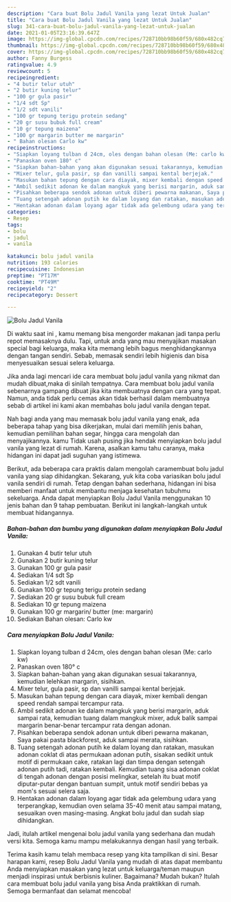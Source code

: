 ```yaml
---
description: "Cara buat Bolu Jadul Vanila yang lezat Untuk Jualan"
title: "Cara buat Bolu Jadul Vanila yang lezat Untuk Jualan"
slug: 341-cara-buat-bolu-jadul-vanila-yang-lezat-untuk-jualan
date: 2021-01-05T23:16:39.647Z
image: https://img-global.cpcdn.com/recipes/728710bb98b60f59/680x482cq70/bolu-jadul-vanila-foto-resep-utama.jpg
thumbnail: https://img-global.cpcdn.com/recipes/728710bb98b60f59/680x482cq70/bolu-jadul-vanila-foto-resep-utama.jpg
cover: https://img-global.cpcdn.com/recipes/728710bb98b60f59/680x482cq70/bolu-jadul-vanila-foto-resep-utama.jpg
author: Fanny Burgess
ratingvalue: 4.9
reviewcount: 5
recipeingredient:
- "4 butir telur utuh"
- "2 butir kuning telur"
- "100 gr gula pasir"
- "1/4 sdt Sp"
- "1/2 sdt vanili"
- "100 gr tepung terigu protein sedang"
- "20 gr susu bubuk full cream"
- "10 gr tepung maizena"
- "100 gr margarin butter me margarin"
- " Bahan olesan Carlo kw"
recipeinstructions:
- "Siapkan loyang tulban d 24cm, oles dengan bahan olesan (Me: carlo kw)"
- "Panaskan oven 180° c"
- "Siapkan bahan-bahan yang akan digunakan sesuai takarannya, kemudian lelehkan margarin, sisihkan."
- "Mixer telur, gula pasir, sp dan vanilli sampai kental berjejak."
- "Masukan bahan tepung dengan cara diayak, mixer kembali dengan speed rendah sampai tercampur rata."
- "Ambil sedikit adonan ke dalam mangkuk yang berisi margarin, aduk sampai rata, kemudian tuang dalam mangkuk mixer, aduk balik sampai margarin benar-benar tercampur rata dengan adonan."
- "Pisahkan beberapa sendok adonan untuk diberi pewarna makanan, Saya pakai pasta blackforest, aduk sampai merata, sisihkan."
- "Tuang setengah adonan putih ke dalam loyang dan ratakan, masukan adonan coklat di atas permukaan adonan putih, sisakan sedikit untuk motif di permukaan cake, ratakan lagi dan timpa dengan setengah adonan putih tadi, ratakan kembali. Kemudian tuang sisa adonan coklat di tengah adonan dengan posisi melingkar, setelah itu buat motif diputar-putar dengan bantuan sumpit, untuk motif sendiri bebas ya mom&#39;s sesuai selera saja."
- "Hentakan adonan dalam loyang agar tidak ada gelembung udara yang terperangkap, kemudian oven selama 35-40 menit atau sampai matang, sesuaikan oven masing-masing. Angkat bolu jadul dan sudah siap dihidangkan."
categories:
- Resep
tags:
- bolu
- jadul
- vanila

katakunci: bolu jadul vanila 
nutrition: 193 calories
recipecuisine: Indonesian
preptime: "PT17M"
cooktime: "PT49M"
recipeyield: "2"
recipecategory: Dessert

---
```



![Bolu Jadul Vanila](https://img-global.cpcdn.com/recipes/728710bb98b60f59/680x482cq70/bolu-jadul-vanila-foto-resep-utama.jpg)

Di waktu  saat ini , kamu memang bisa mengorder makanan jadi tanpa perlu repot memasaknya dulu. Tapi, untuk anda yang mau menyajikan masakan special bagi keluarga, maka kita memang lebih bagus menghidangkannya dengan tangan sendiri. Sebab, memasak sendiri lebih higienis dan bisa menyesuaikan sesuai selera keluarga.

Jika anda lagi mencari ide cara membuat bolu jadul vanila yang nikmat dan mudah dibuat,maka di sinilah tempatnya. Cara membuat bolu jadul vanila  sebenarnya gampang dibuat jika kita membuatnya dengan cara yang tepat. Namun, anda tidak perlu cemas akan tidak berhasil dalam membuatnya 
sebab di artikel ini kami akan membahas bolu jadul vanila dengan tepat.  



Nah bagi anda yang mau memasak bolu jadul vanila yang enak, ada beberapa tahap yang bisa dikerjakan, mulai dari memilih jenis bahan, kemudian pemilihan bahan segar, hingga cara mengolah dan menyajikannya. kamu Tidak usah pusing jika hendak menyiapkan bolu jadul vanila yang lezat di rumah. Karena, asalkan kamu  tahu caranya, maka hidangan ini dapat jadi suguhan yang istimewa.

Berikut, ada beberapa cara praktis  dalam mengolah caramembuat bolu jadul vanila yang siap dihidangkan. Sekarang, yuk kita coba variasikan bolu jadul vanila sendiri di rumah. Tetap dengan bahan sederhana, hidangan ini bisa memberi manfaat untuk membantu menjaga kesehatan tubuhmu sekeluarga. Anda dapat menyiapkan Bolu Jadul Vanila menggunakan 10 jenis bahan dan 9 tahap pembuatan. Berikut ini langkah-langkah untuk membuat hidangannya.

<!--inarticleads1-->

##### Bahan-bahan dan bumbu yang digunakan dalam menyiapkan Bolu Jadul Vanila:

1. Gunakan 4 butir telur utuh
1. Gunakan 2 butir kuning telur
1. Gunakan 100 gr gula pasir
1. Sediakan 1/4 sdt Sp
1. Sediakan 1/2 sdt vanili
1. Gunakan 100 gr tepung terigu protein sedang
1. Sediakan 20 gr susu bubuk full cream
1. Sediakan 10 gr tepung maizena
1. Gunakan 100 gr margarin/ butter (me: margarin)
1. Sediakan  Bahan olesan: Carlo kw




<!--inarticleads2-->

##### Cara menyiapkan Bolu Jadul Vanila:

1. Siapkan loyang tulban d 24cm, oles dengan bahan olesan (Me: carlo kw)
1. Panaskan oven 180° c
1. Siapkan bahan-bahan yang akan digunakan sesuai takarannya, kemudian lelehkan margarin, sisihkan.
1. Mixer telur, gula pasir, sp dan vanilli sampai kental berjejak.
1. Masukan bahan tepung dengan cara diayak, mixer kembali dengan speed rendah sampai tercampur rata.
1. Ambil sedikit adonan ke dalam mangkuk yang berisi margarin, aduk sampai rata, kemudian tuang dalam mangkuk mixer, aduk balik sampai margarin benar-benar tercampur rata dengan adonan.
1. Pisahkan beberapa sendok adonan untuk diberi pewarna makanan, Saya pakai pasta blackforest, aduk sampai merata, sisihkan.
1. Tuang setengah adonan putih ke dalam loyang dan ratakan, masukan adonan coklat di atas permukaan adonan putih, sisakan sedikit untuk motif di permukaan cake, ratakan lagi dan timpa dengan setengah adonan putih tadi, ratakan kembali. Kemudian tuang sisa adonan coklat di tengah adonan dengan posisi melingkar, setelah itu buat motif diputar-putar dengan bantuan sumpit, untuk motif sendiri bebas ya mom&#39;s sesuai selera saja.
1. Hentakan adonan dalam loyang agar tidak ada gelembung udara yang terperangkap, kemudian oven selama 35-40 menit atau sampai matang, sesuaikan oven masing-masing. Angkat bolu jadul dan sudah siap dihidangkan.




Jadi, itulah artikel mengenai  bolu jadul vanila  yang sederhana dan mudah versi kita. Semoga kamu mampu melakukannya dengan hasil yang terbaik. 

Terima kasih kamu telah membaca resep yang kita tampilkan di sini. Besar harapan kami, resep  Bolu Jadul Vanila yang mudah di atas dapat membantu Anda menyiapkan masakan yang lezat untuk keluarga/teman maupun menjadi inspirasi untuk berbisnis kuliner. Bagaimana? Mudah bukan? Itulah cara membuat bolu jadul vanila yang bisa Anda praktikkan di rumah. Semoga bermanfaat dan selamat mencoba!

